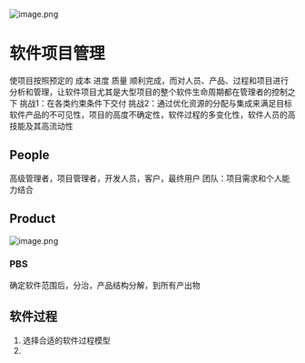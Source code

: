 ![image.png](https://s2.loli.net/2024/06/20/QpU94D32q6KX15j.png)
# 软件项目管理
使项目按照预定的 成本 进度 质量 顺利完成，而对人员、产品、过程和项目进行分析和管理，让软件项目尤其是大型项目的整个软件生命周期都在管理者的控制之下
挑战1：在各类约束条件下交付
挑战2：通过优化资源的分配与集成来满足目标
软件产品的不可见性，项目的高度不确定性，软件过程的多变化性，软件人员的高技能及其高流动性
## People
高级管理者，项目管理者，开发人员，客户，最终用户
团队：项目需求和个人能力结合
## Product
![image.png](https://s2.loli.net/2024/06/21/Q9Y32nlUbWcgu6X.png)
### PBS
确定软件范围后，分治，产品结构分解，到所有产出物
## 软件过程
1. 选择合适的软件过程模型
2. 